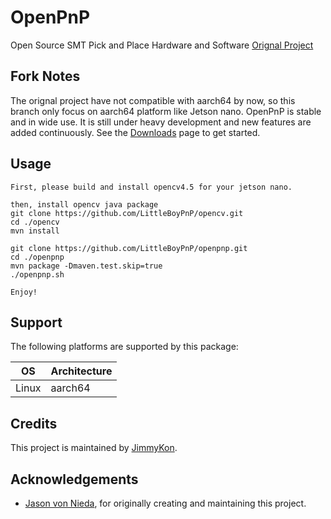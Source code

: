 
# OpenPnP

Open Source SMT Pick and Place Hardware and Software [Orignal Project](http://github.com/openpnp/openpnp)

## Fork Notes

The orignal project have not compatible with aarch64 by now, so this branch only focus on aarch64 platform like Jetson nano.
OpenPnP is stable and in wide use. It is still under heavy development and new features are added continuously. See the [Downloads](http://openpnp.org/downloads) page to get started.

## Usage

```shell
First, please build and install opencv4.5 for your jetson nano.

then, install opencv java package
git clone https://github.com/LittleBoyPnP/opencv.git
cd ./opencv
mvn install

git clone https://github.com/LittleBoyPnP/openpnp.git
cd ./openpnp
mvn package -Dmaven.test.skip=true
./openpnp.sh

Enjoy!
```

## Support

The following platforms are supported by this package:

OS | Architecture
--- | ---
Linux | aarch64


## Credits

This project is maintained by [JimmyKon](http://github.com/jimmykon).
  
## Acknowledgements

- [Jason von Nieda](https://github.com/vonnieda), for originally creating and maintaining this project.
